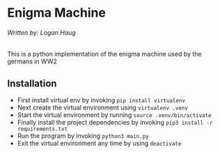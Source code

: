 # Enigma Machine
###### Written by: Logan Haug
This is a python implementation of the enigma machine used by the germans in WW2
## Installation
- First install virtual env by invoking `pip install virtualenv`
- Next create the virtual environment using `virtualenv .venv`
- Start the virtual environment by running `source .venv/bin/activate`
- Finally install the project dependencies by invoking `pip3 install -r requirements.txt`
- Run the program by invoking `python3 main.py`
- Exit the virtual environment any time by using `deactivate`
